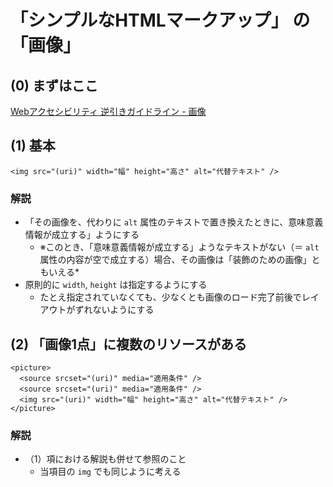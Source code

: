 # 「シンプルなHTMLマークアップ」 の 「画像」

## (0) まずはここ

[Webアクセシビリティ 逆引きガイドライン - 画像](https://weba11y.jp/know-how/guidelines/guidelines_index/#category06)

## (1) 基本

```
<img src="(uri)" width="幅" height="高さ" alt="代替テキスト" />
```

### 解説

* 「その画像を、代わりに `alt` 属性のテキストで置き換えたときに、意味意義情報が成立する」ようにする
  * ※このとき、「意味意義情報が成立する」ようなテキストがない（＝ `alt` 属性の内容が空で成立する）場合、その画像は「装飾のための画像」ともいえる*
* 原則的に `width`, `height` は指定するようにする
  * たとえ指定されていなくても、少なくとも画像のロード完了前後でレイアウトがずれないようにする

## (2) 「画像1点」に複数のリソースがある

```
<picture>
  <source srcset="(uri)" media="適用条件" />
  <source srcset="(uri)" media="適用条件" />
  <img src="(uri)" width="幅" height="高さ" alt="代替テキスト" />
</picture>
```

### 解説

* （1）項における解説も併せて参照のこと
  * 当項目の `img` でも同じように考える
